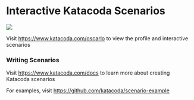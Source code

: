 # Interactive Katacoda Scenarios

[![](http://shields.katacoda.com/katacoda/oscarlo/count.svg)](https://www.katacoda.com/oscarlo "Get your profile on Katacoda.com")

Visit https://www.katacoda.com/oscarlo to view the profile and interactive scenarios

### Writing Scenarios
Visit https://www.katacoda.com/docs to learn more about creating Katacoda scenarios

For examples, visit https://github.com/katacoda/scenario-example
